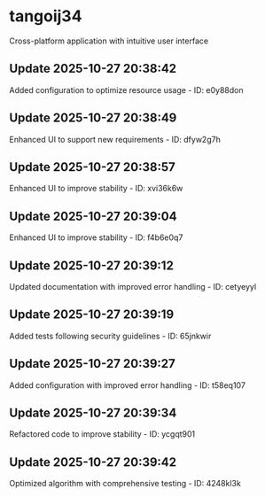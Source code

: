 # tangoij34
Cross-platform application with intuitive user interface

## Update 2025-10-27 20:38:42
Added configuration to optimize resource usage - ID: e0y88don


## Update 2025-10-27 20:38:49
Enhanced UI to support new requirements - ID: dfyw2g7h


## Update 2025-10-27 20:38:57
Enhanced UI to improve stability - ID: xvi36k6w


## Update 2025-10-27 20:39:04
Enhanced UI to improve stability - ID: f4b6e0q7


## Update 2025-10-27 20:39:12
Updated documentation with improved error handling - ID: cetyeyyl


## Update 2025-10-27 20:39:19
Added tests following security guidelines - ID: 65jnkwir


## Update 2025-10-27 20:39:27
Added configuration with improved error handling - ID: t58eq107


## Update 2025-10-27 20:39:34
Refactored code to improve stability - ID: ycgqt901


## Update 2025-10-27 20:39:42
Optimized algorithm with comprehensive testing - ID: 4248kl3k

